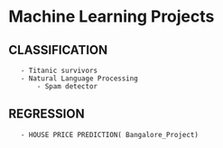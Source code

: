# Machine Learning Projects
## CLASSIFICATION
       - Titanic survivors
       - Natural Language Processing
	       - Spam detector
## REGRESSION
       - HOUSE PRICE PREDICTION( Bangalore_Project)